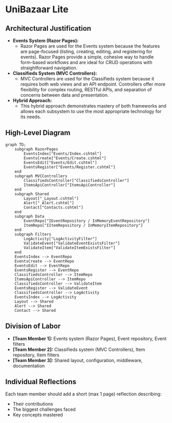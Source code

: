 # UniBazaar Lite

## Architectural Justification

- **Events System (Razor Pages):**
  - Razor Pages are used for the Events system because the features are page-focused (listing, creating, editing, and registering for events). Razor Pages provide a simple, cohesive way to handle form-based workflows and are ideal for CRUD operations with straightforward navigation.
- **Classifieds System (MVC Controllers):**
  - MVC Controllers are used for the Classifieds system because it requires both web views and an API endpoint. Controllers offer more flexibility for complex routing, RESTful APIs, and separation of concerns between data and presentation.
- **Hybrid Approach:**
  - This hybrid approach demonstrates mastery of both frameworks and allows each subsystem to use the most appropriate technology for its needs.

## High-Level Diagram

```mermaid
graph TD;
    subgraph RazorPages
        EventsIndex["Events/Index.cshtml"]
        EventsCreate["Events/Create.cshtml"]
        EventsEdit["Events/Edit.cshtml"]
        EventsRegister["Events/Register.cshtml"]
    end
    subgraph MVCControllers
        ClassifiedsController["ClassifiedsController"]
        ItemsApiController["ItemsApiController"]
    end
    subgraph Shared
        Layout["_Layout.cshtml"]
        Alert["_Alert.cshtml"]
        Contact["Contacts.cshtml"]
    end
    subgraph Data
        EventRepo["IEventRepository / InMemoryEventRepository"]
        ItemRepo["IItemRepository / InMemoryItemRepository"]
    end
    subgraph Filters
        LogActivity["LogActivityFilter"]
        ValidateEvent["ValidateEventExistsFilter"]
        ValidateItem["ValidateItemExistsFilter"]
    end
    EventsIndex --> EventRepo
    EventsCreate --> EventRepo
    EventsEdit --> EventRepo
    EventsRegister --> EventRepo
    ClassifiedsController --> ItemRepo
    ItemsApiController --> ItemRepo
    ClassifiedsController --> ValidateItem
    EventsRegister --> ValidateEvent
    ClassifiedsController --> LogActivity
    EventsIndex --> LogActivity
    Layout --> Shared
    Alert --> Shared
    Contact --> Shared
```

## Division of Labor
- **[Team Member 1]:** Events system (Razor Pages), Event repository, Event filters
- **[Team Member 2]:** Classifieds system (MVC Controllers), Item repository, Item filters
- **[Team Member 3]:** Shared layout, configuration, middleware, documentation

## Individual Reflections
Each team member should add a short (max 1 page) reflection describing:
- Their contributions
- The biggest challenges faced
- Key concepts mastered 
